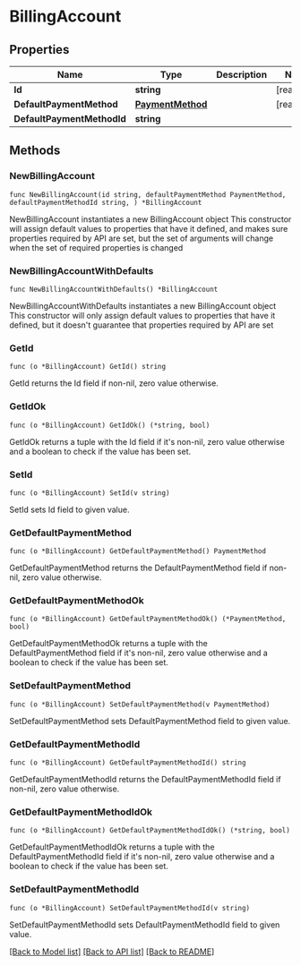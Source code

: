 # BillingAccount

## Properties

Name | Type | Description | Notes
------------ | ------------- | ------------- | -------------
**Id** | **string** |  | [readonly] 
**DefaultPaymentMethod** | [**PaymentMethod**](PaymentMethod.md) |  | [readonly] 
**DefaultPaymentMethodId** | **string** |  | 

## Methods

### NewBillingAccount

`func NewBillingAccount(id string, defaultPaymentMethod PaymentMethod, defaultPaymentMethodId string, ) *BillingAccount`

NewBillingAccount instantiates a new BillingAccount object
This constructor will assign default values to properties that have it defined,
and makes sure properties required by API are set, but the set of arguments
will change when the set of required properties is changed

### NewBillingAccountWithDefaults

`func NewBillingAccountWithDefaults() *BillingAccount`

NewBillingAccountWithDefaults instantiates a new BillingAccount object
This constructor will only assign default values to properties that have it defined,
but it doesn't guarantee that properties required by API are set

### GetId

`func (o *BillingAccount) GetId() string`

GetId returns the Id field if non-nil, zero value otherwise.

### GetIdOk

`func (o *BillingAccount) GetIdOk() (*string, bool)`

GetIdOk returns a tuple with the Id field if it's non-nil, zero value otherwise
and a boolean to check if the value has been set.

### SetId

`func (o *BillingAccount) SetId(v string)`

SetId sets Id field to given value.


### GetDefaultPaymentMethod

`func (o *BillingAccount) GetDefaultPaymentMethod() PaymentMethod`

GetDefaultPaymentMethod returns the DefaultPaymentMethod field if non-nil, zero value otherwise.

### GetDefaultPaymentMethodOk

`func (o *BillingAccount) GetDefaultPaymentMethodOk() (*PaymentMethod, bool)`

GetDefaultPaymentMethodOk returns a tuple with the DefaultPaymentMethod field if it's non-nil, zero value otherwise
and a boolean to check if the value has been set.

### SetDefaultPaymentMethod

`func (o *BillingAccount) SetDefaultPaymentMethod(v PaymentMethod)`

SetDefaultPaymentMethod sets DefaultPaymentMethod field to given value.


### GetDefaultPaymentMethodId

`func (o *BillingAccount) GetDefaultPaymentMethodId() string`

GetDefaultPaymentMethodId returns the DefaultPaymentMethodId field if non-nil, zero value otherwise.

### GetDefaultPaymentMethodIdOk

`func (o *BillingAccount) GetDefaultPaymentMethodIdOk() (*string, bool)`

GetDefaultPaymentMethodIdOk returns a tuple with the DefaultPaymentMethodId field if it's non-nil, zero value otherwise
and a boolean to check if the value has been set.

### SetDefaultPaymentMethodId

`func (o *BillingAccount) SetDefaultPaymentMethodId(v string)`

SetDefaultPaymentMethodId sets DefaultPaymentMethodId field to given value.



[[Back to Model list]](../README.md#documentation-for-models) [[Back to API list]](../README.md#documentation-for-api-endpoints) [[Back to README]](../README.md)


